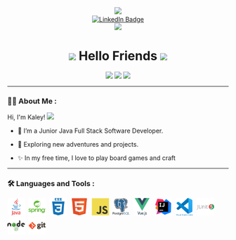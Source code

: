 <div id="header" align="center">
  <img src="https://media.giphy.com/media/v1.Y2lkPTc5MGI3NjExdjU1ZjMzM3ljZ2p1YWp0eW1vOWx4dmh1NTNoeXJiNGhrcXJoOGNnOSZlcD12MV9naWZzX3NlYXJjaCZjdD1n/vqxviVfqGAa14SgeiC/giphy.gif" width="200" />
</div>

<div id="badges" align="center" >
  <a href="https://www.linkedin.com/in/kaleyhamilton/">
    <img src="https://img.shields.io/badge/LinkedIn-blue?style=for-the-badge&logo=linkedin&logoColor=white" alt="LinkedIn Badge"/>
  </a>
</div>

<div align="center">
  <img src="https://komarev.com/ghpvc/?username=KaleyHamilton&style=flat-square&color=green" />
</div>

<h1 align="center">
  <img src="https://media.giphy.com/media/hvRJCLFzcasrR4ia7z/giphy.gif" width="30px"/>
  Hello Friends
  <img src="https://media.giphy.com/media/hvRJCLFzcasrR4ia7z/giphy.gif" width="30px"/>
</h1>

<div id="aboutmeheader" align="center">
  <img src="https://media.giphy.com/media/BLLVLetSfovbdQ7Jif/giphy.gif?cid=790b76118vvrui16luss355ftfo5kv3j8vad0h27stf4g5ie&ep=v1_stickers_search&rid=giphy.gif&ct=s" width="200" />
  <img src="https://media.giphy.com/media/NgurY1o4z080Jfoyzw/giphy.gif?cid=ecf05e479fl9kpl4kk7fdvrsy2n8rzvw0dokry34276muffy&ep=v1_stickers_search&rid=giphy.gif&ct=s" width="200" />
  <img src="https://media.giphy.com/media/BLLVLetSfovbdQ7Jif/giphy.gif?cid=790b76118vvrui16luss355ftfo5kv3j8vad0h27stf4g5ie&ep=v1_stickers_search&rid=giphy.gif&ct=s" width="200" />
</div>

---

### :woman_technologist: About Me :

Hi, I'm Kaley! <img src="https://media.giphy.com/media/WUlplcMpOCEmTGBtBW/giphy.gif" width="30">
- :cherry_blossom: I’m a Junior Java Full Stack Software Developer.

- :mushroom: Exploring new adventures and projects.

- :sparkles: In my free time, I love to play board games and craft

---

### :hammer_and_wrench: Languages and Tools :
<div>
  <img src="https://github.com/devicons/devicon/blob/master/icons/java/java-original-wordmark.svg" title="Java" alt="Java" width="40" height="40"/>&nbsp;
  <img src="https://github.com/devicons/devicon/blob/master/icons/spring/spring-original-wordmark.svg" title="Spring" alt="Spring" width="40" height="40"/>&nbsp;
  <img src="https://github.com/devicons/devicon/blob/master/icons/css3/css3-plain-wordmark.svg"  title="CSS3" alt="CSS" width="40" height="40"/>&nbsp;
  <img src="https://github.com/devicons/devicon/blob/master/icons/html5/html5-original.svg" title="HTML5" alt="HTML" width="40" height="40"/>&nbsp;
  <img src="https://github.com/devicons/devicon/blob/master/icons/javascript/javascript-original.svg" title="JavaScript" alt="JavaScript" width="40" height="40"/>&nbsp;
  <img src="https://github.com/devicons/devicon/blob/master/icons/postgresql/postgresql-original-wordmark.svg" title="PostgreSQL" alt="PostgreSQL" width="40" height="40"/>&nbsp;
  <img src="https://github.com/devicons/devicon/blob/master/icons/vuejs/vuejs-original-wordmark.svg" title="Vue.js" alt="Vue.js" width="40" height="40"/>&nbsp;
  <img src="https://github.com/devicons/devicon/blob/master/icons/intellij/intellij-original.svg" title="Intellij" alt="Intellij" width="40" height="40"/>&nbsp;
  <img src="https://github.com/devicons/devicon/blob/master/icons/vscode/vscode-original-wordmark.svg" title="vscode" alt="vscode" width="40" height="40"/>&nbsp;
  <img src="https://github.com/devicons/devicon/blob/master/icons/junit/junit-original-wordmark.svg" title="JUnit" alt="JUnit" width="40" height="40"/>&nbsp;
  <img src="https://github.com/devicons/devicon/blob/master/icons/nodejs/nodejs-original-wordmark.svg" title="NodeJS" alt="NodeJS" width="40" height="40"/>&nbsp;
  <img src="https://github.com/devicons/devicon/blob/master/icons/git/git-original-wordmark.svg" title="Git" alt="Git" width="40" height="40"/>
</div>
